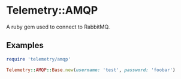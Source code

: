# Telemetry::AMQP
A ruby gem used to connect to RabbitMQ. 

## Examples
```ruby
require 'telemetry/amqp'

Telemetry::AMQP::Base.new(username: 'test', password: 'foobar')
```
